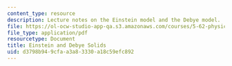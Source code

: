 ```yaml
---
content_type: resource
description: Lecture notes on the Einstein model and the Debye model.
file: https://ol-ocw-studio-app-qa.s3.amazonaws.com/courses/5-62-physical-chemistry-ii-spring-2008/d3798b949cfaa3a83330a18c59efc892_21s_562ln08.pdf
file_type: application/pdf
resourcetype: Document
title: Einstein and Debye Solids
uid: d3798b94-9cfa-a3a8-3330-a18c59efc892
---
```

